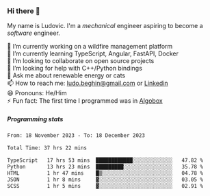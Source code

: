 ### Hi there 👋

My name is Ludovic. I'm a *mechanical* engineer aspiring to become a *software* engineer.

 🔭 I’m currently working on a wildfire management platform<br/>
 🌱 I’m currently learning TypeScript, Angular, FastAPI, Docker<br/>
 👯 I’m looking to collaborate on open source projects<br/>
 🤔 I’m looking for help with C++/Python bindings<br/>
 💬 Ask me about renewable energy or cats<br/>
 📫 How to reach me: ludo.beghin@gmail.com or [Linkedin](https://www.linkedin.com/in/ludovic-beghin/)<br/>
 😄 Pronouns: He/Him<br/>
 ⚡ Fun fact: The first time I programmed was in [Algobox](https://fr.wikipedia.org/wiki/Algobox)<br/>

##### Programming stats
<!--START_SECTION:waka-->

```txt
From: 18 November 2023 - To: 18 December 2023

Total Time: 37 hrs 22 mins

TypeScript   17 hrs 53 mins  ████████████░░░░░░░░░░░░░   47.82 %
Python       13 hrs 23 mins  █████████░░░░░░░░░░░░░░░░   35.78 %
HTML         1 hr 47 mins    █▒░░░░░░░░░░░░░░░░░░░░░░░   04.78 %
JSON         1 hr 8 mins     ▓░░░░░░░░░░░░░░░░░░░░░░░░   03.05 %
SCSS         1 hr 5 mins     ▓░░░░░░░░░░░░░░░░░░░░░░░░   02.91 %
```

<!--END_SECTION:waka-->
